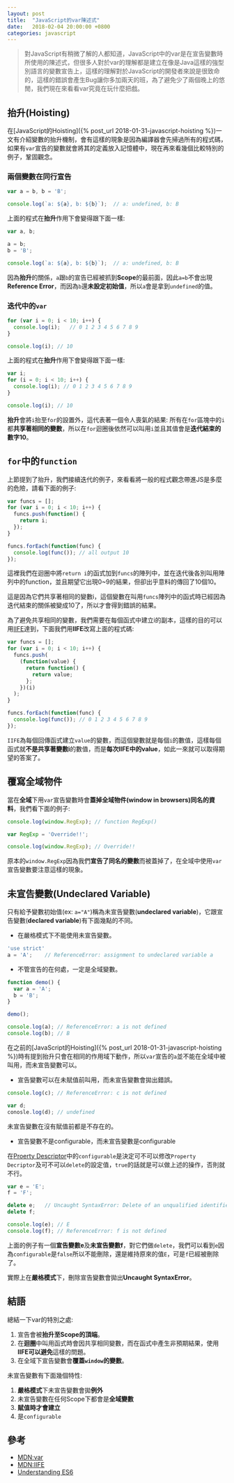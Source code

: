 ```yaml
---
layout: post
title:  "JavaScript的var陳述式"
date:   2018-02-04 20:00:00 +0800
categories: javascript
---
```

> 對JavaScript有稍微了解的人都知道，JavaScript中的var是在宣告變數時所使用的陳述式，但很多人對於var的理解都是建立在像是Java這樣的強型別語言的變數宣告上，這樣的理解對於JavaScript的開發者來說是很致命的，這樣的錯誤會產生Bug讓你多加兩天的班，為了避免少了兩個晚上的悠閒，我們現在來看看var究竟在玩什麼把戲。

## 抬升(Hoisting)

在[JavaScript的Hoisting]({% post_url 2018-01-31-javascript-hoisting %})一文有介紹變數的抬升機制，會有這樣的現象是因為編譯器會先掃過所有的程式碼，如果有`var`宣告的變數就會將其的定義放入記憶體中，現在再來看幾個比較特別的例子，鞏固觀念。

### 兩個變數在同行宣告

```javascript
var a = b, b = 'B';

console.log(`a: ${a}, b: ${b}`);  // a: undefined, b: B
```

上面的程式在**抬升**作用下會變得跟下面一樣:

```javascript
var a, b;

a = b;
b = 'B';

console.log(`a: ${a}, b: ${b}`);  // a: undefined, b: B
```

因為**抬升**的關係，`a`跟`b`的宣告已經被抓到**Scope**的最前面，因此`a=b`不會出現**Reference Error**，而因為`b`還**未設定初始值**，所以`a`會是拿到`undefined`的值。

### 迭代中的`var`

```javascript
for (var i = 0; i < 10; i++) {
  console.log(i);   // 0 1 2 3 4 5 6 7 8 9
}

console.log(i); // 10
```

上面的程式在**抬升**作用下會變得跟下面一樣:

```javascript
var i;
for (i = 0; i < 10; i++) {
  console.log(i); // 0 1 2 3 4 5 6 7 8 9
}

console.log(i); // 10
```

**抬升**會將`i`抬至`for`的設置外，這代表著一個令人喪氣的結果: 所有在`for`區塊中的`i`都**共享著相同的變數**，所以在`for`迴圈後依然可以叫用`i`並且其值會是**迭代結束的數字10**。

## `for`中的`function`

上節提到了抬升，我們接續迭代的例子，來看看將一般的程式觀念帶進JS是多麼的危險，請看下面的例子:

```javascript
var funcs = [];
for (var i = 0; i < 10; i++) {
  funcs.push(function() {
    return i;
  });
}

funcs.forEach(function(func) {
  console.log(func()); // all output 10
});
```

這裡我們在迴圈中將`return i`的函式加到`funcs`的陣列中，並在迭代後各別叫用陣列中的function，並且期望它出現0~9的結果，但卻出乎意料的傳回了10個10。

這是因為它們共享著相同的變數i，這個變數在叫用`funcs`陣列中的函式時已經因為迭代結束的關係被變成10了，所以才會得到錯誤的結果。

為了避免共享相同的變數，我們需要在每個函式中建立i的副本，這樣的目的可以用[IIFE](https://developer.mozilla.org/en-US/docs/Glossary/IIFE)達到，下面我們用**IIFE**改寫上面的程式碼:

```javascript
var funcs = [];
for (var i = 0; i < 10; i++) {
  funcs.push(
    (function(value) {
      return function() {
        return value;
      };
    })(i)
  );
}

funcs.forEach(function(func) {
  console.log(func()); // 0 1 2 3 4 5 6 7 8 9
});
```

`IIFE`為每個回傳函式建立`value`的變數，而這個變數就是每個`i`的數值，這樣每個函式就**不是共享著變數i**的數值，而是**每次IIFE中的value**，如此一來就可以取得期望的答案了。

## 覆寫全域物件

當在**全域**下用`var`宣告變數時會**蓋掉全域物件(window in browsers)同名的資料**，我們看下面的例子:

```javascript
console.log(window.RegExp); // function RegExp()

var RegExp = 'Override!!';

console.log(window.RegExp); // Override!!
```

原本的`window.RegExp`因為我們**宣告了同名的變數**而被蓋掉了，在全域中使用`var`宣告變數要注意這樣的現象。

## 未宣告變數(Undeclared Variable)

只有給予變數初始值(ex: `a="A"`)稱為未宣告變數(**undeclared variable**)，它跟宣告變數(**declared variable**)有下面幾點的不同。

* 在嚴格模式下不能使用未宣告變數。

```javascript
'use strict'
a = 'A';    // ReferenceError: assignment to undeclared variable a
```

* 不管宣告的在何處，一定是全域變數。

```javascript
function demo() {
  var a = 'A';
  b = 'B';
}

demo();

console.log(a); // ReferenceError: a is not defined
console.log(b); // B
```

在之前的[JavaScript的Hoisting]({% post_url 2018-01-31-javascript-hoisting %})時有提到抬升只會在相同的作用域下動作，所以`var`宣告的`a`並不能在全域中被叫用，而未宣告變數可以。

* 宣告變數可以在未賦值前叫用，而未宣告變數會拋出錯誤。

```javascript
console.log(c); // ReferenceError: c is not defined

var d;
conosle.log(d); // undefined
```

未宣告變數在沒有賦值前都是不存在的。

* 宣告變數不是configurable，而未宣告變數是configurable

在[Proerty Descriptor](https://developer.mozilla.org/en-US/docs/Web/JavaScript/Reference/Global_Objects/Object/defineProperty)中的`configurable`是決定可不可以修改`Property Decriptor`及可不可以`delete`的設定值，`true`的話就是可以做上述的操作，否則就不行。

```javascript
var e = 'E';
f = 'F';

delete e;   // Uncaught SyntaxError: Delete of an unqualified identifier in strict mode.
delete f;

console.log(e); // E
console.log(f); // ReferenceError: f is not defined
```

上面的例子有一個**宣告變數e**及**未宣告變數f**，對它們做`delete`，我們可以看到`e`因為`configurable`是`false`所以不能刪除，還是維持原來的值`E`，可是`f`已經被刪除了。

實際上在**嚴格模式**下，刪除宣告變數會拋出**Uncaught SyntaxError**。

## 結語

總結一下var的特別之處:

1. 宣告會被**抬升至Scope的頂端**。
1. 在**迴圈**中叫用函式時會因共享相同變數，而在函式中產生非預期結果，使用**IIFE可以避免**這樣的問題。
1. 在全域下宣告變數會**覆蓋`window`的變數**。

未宣告變數有下面幾個特性:

1. **嚴格模式**下未宣告變數會拋**例外**
1. 未宣告變數在任何Scope下都會是**全域變數**
1. **賦值時才會建立**
1. 是`configurable`

## 參考

* [MDN:var](https://developer.mozilla.org/en-US/docs/Web/JavaScript/Reference/Statements/var)
* [MDN:IIFE](https://developer.mozilla.org/en-US/docs/Glossary/IIFE)
* [Understanding ES6](https://leanpub.com/understandinges6)
